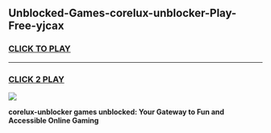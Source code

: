
## Unblocked-Games-corelux-unblocker-Play-Free-yjcax
<h3>
<a href="https://premium76.site?title=corelux-unblocker&ref=19M">CLICK TO PLAY</a></h3>
<hr>

<h3>
<a href="https://premium76.site?title=corelux-unblocker&ref=19M">CLICK 2 PLAY</a>
  
</h3>

<a href="https://premium76.site?title=corelux-unblocker&ref=19M"><img src="https://clearcache.store/games.png"></a>


**corelux-unblocker games unblocked: Your Gateway to Fun and Accessible Online Gaming**

